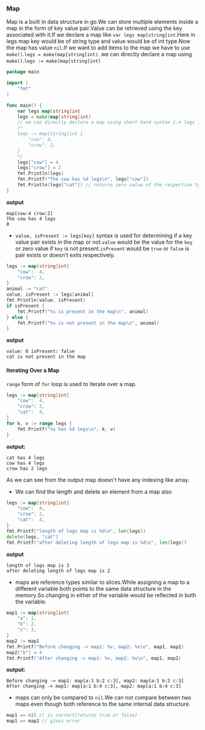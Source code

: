 ### Map
Map is a built in data structure in go.We can store multiple elements inside a map in the form of key value pair.Value can be retrieved using the key associated with it.If we declare a map like `var legs map[string]int`.Here in legs map key would be of string type and value would be of int type.Now the map has value `nil`.If we want to add items to the map we have to use `make()`.`legs = make(map[string]int)`.
we can directly declare a map using `make()`.`legs := make(map[string]int)`
```go
package main

import (
	"fmt"
)

func main() {
	var legs map[string]int
    legs = make(map[string]int)
    // we can directly declare a map using short hand syntax i.e legs := make(map[string]int)
    /* 
    legs := map[string]int {
        "cow": 4,
        "crow": 2,
    }
    */
	legs["cow"] = 4
	legs["crow"] = 2
	fmt.Println(legs)
    fmt.Printf("The cow has %d legs\n", legs["cow"])
    fmt.Println(legs["cat"]) // returns zero value of the respective type if not present in map
}
```
**output**
```
map[cow:4 crow:2]
The cow has 4 legs
0
```
* `value, isPresent := legs[key]` syntax is used for determining if a key value pair exists in the map or not.`value` would be the value for the `key` or zero value if `key` is not present.`isPresent` would be `true` or `false` is pair exists or doesn't exits respectively.
```go
legs := map[string]int{
    "cow":  4,
    "crow": 2,
}
animal := "cat"
value, isPresent := legs[animal]
fmt.Println(value, isPresent)
if isPresent {
    fmt.Printf("%s is present in the map\n", animal)
} else {
    fmt.Printf("%s is not present in the map\n", animal)
}
```
**output**
```
value: 0 isPresent: false
cat is not present in the map
```
#### Iterating Over a Map
`range` form of `for` loop is used to iterate over a map.
```go
legs := map[string]int{
    "cow":  4,
    "crow": 2,
    "cat":  4,
}
for k, v := range legs {
    fmt.Printf("%s has %d legs\n", k, v)
}
```
**output:**
```
cat has 4 legs
cow has 4 legs
crow has 2 legs
```
As we can see from the output map doesn't have any indexing like array.
* We can find the length and delete an element from a map also
```go
legs := map[string]int{
    "cow":  4,
    "crow": 2,
    "cat":  4,
}
fmt.Printf("length of legs map is %d\n", len(legs))
delete(legs, "cat")
fmt.Printf("after deleting length of legs map is %d\n", len(legs))
```
**output**
```
length of legs map is 3
after deleting length of legs map is 2
```
* maps are reference types similar to slices.While assigning a map to a different variable both points to the same data structure in the memory.So changing in either of the variable would be reflected in both the variable.
```go
map1 := map[string]int{
    "a": 1,
    "b": 2,
    "c": 3,
}
map2 := map1
fmt.Printf("Before changing -> map1: %v, map2: %v\n", map1, map2)
map2["b"] = 4
fmt.Printf("After changing -> map1: %v, map2: %v\n", map1, map2)
```
**output:**
```
Before changing -> map1: map[a:1 b:2 c:3], map2: map[a:1 b:2 c:3]
After changing -> map1: map[a:1 b:4 c:3], map2: map[a:1 b:4 c:3]
```
* maps can only be compared to `nil`.We can not compare between two maps even though both reference to the same internal data structure.
```go
map1 == nil // is correct(returns true or false)
map1 == map2 // gives error
```